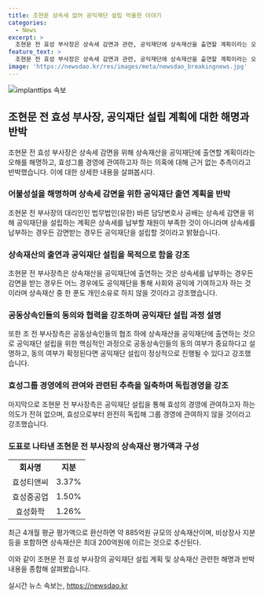 ```yaml
---
title: 조현문 상속세 없어 공익재단 설립 억울한 이야기
categories:
  - News
excerpt: >
  조현문 전 효성 부사장은 상속세 감면과 관련, 공익재단에 상속재산을 출연할 계획이라는 오해에 대해 부인했다. 또한 효성그룹 경영에 관여할 의도가 없다는 주장에도 반박했다. 그는 상속세를 감면받는 경우나 상속세를 납부하는 경우와 상관없이 공익재단을 설립하고, 상속재산 중 일부 또는 전부를 공익재단에 출연할 것이라고 말했다. 또한, 공동상속인들의 동의 여부가 중요하며, 공익재단 설립을 통해 효성의 경영에 관여할 계획은 없다고 강조했다.
feature_text: >
  조현문 전 효성 부사장은 상속세 감면과 관련, 공익재단에 상속재산을 출연할 계획이라는 오해에 대해 부인했다. 또한 효성그룹 경영에 관여할 의도가 없다는 주장에도 반박했다. 그는 상속세를 감면받는 경우나 상속세를 납부하는 경우와 상관없이 공익재단을 설립하고, 상속재산 중 일부 또는 전부를 공익재단에 출연할 것이라고 말했다. 또한, 공동상속인들의 동의 여부가 중요하며, 공익재단 설립을 통해 효성의 경영에 관여할 계획은 없다고 강조했다.
image: 'https://newsdao.kr/res/images/meta/newsdao_breakingnews.jpg'
---
```


<p><img src="https://newsdao.kr/res/images/meta/newsdao_breakingnews.jpg" alt="implanttips 속보" /></p>

<h2 data-ke-size="size26">조현문 전 효성 부사장, 공익재단 설립 계획에 대한 해명과 반박</h2>

<p data-ke-size="size16">조현문 전 효성 부사장은 상속세 감면을 위해 상속재산을 공익재단에 출연할 계획이라는 오해를 해명하고, 효성그룹 경영에 관여하고자 하는 의혹에 대해 근거 없는 추측이라고 반박했습니다. 이에 대한 상세한 내용을 살펴봅시다.</p>

<h3>어불성설을 해명하며 상속세 감면을 위한 공익재단 출연 계획을 반박</h3>

<p data-ke-size="size16">조현문 전 부사장의 대리인인 법무법인(유한) 바른 담당변호사 공배는 상속세 감면을 위해 공익재단을 설립하는 계획은 상속세를 납부할 재원이 부족한 것이 아니라며 상속세를 납부하는 경우든 감면받는 경우든 공익재단을 설립할 것이라고 밝혔습니다.</p>

<h3>상속재산의 출연과 공익재단 설립을 목적으로 함을 강조</h3>

<p data-ke-size="size16">조현문 전 부사장측은 상속재산을 공익재단에 출연하는 것은 상속세를 납부하는 경우든 감면을 받는 경우든 어느 경우에도 공익재단을 통해 사회와 공익에 기여하고자 하는 것이라며 상속재산 중 한 푼도 개인소유로 하지 않을 것이라고 강조했습니다.</p>

<h3>공동상속인들의 동의와 협력을 강조하며 공익재단 설립 과정 설명</h3>

<p data-ke-size="size16">또한 조 전 부사장측은 공동상속인들의 협조 하에 상속재산을 공익재단에 출연하는 것으로 공익재단 설립을 위한 핵심적인 과정으로 공동상속인들의 동의 여부가 중요하다고 설명하고, 동의 여부가 확정된다면 공익재단 설립이 정상적으로 진행될 수 있다고 강조했습니다.</p>

<h3>효성그룹 경영에의 관여와 관련된 추측을 일축하며 독립경영을 강조</h3>

<p data-ke-size="size16">마지막으로 조현문 전 부사장측은 공익재단 설립을 통해 효성의 경영에 관여하고자 하는 의도가 전혀 없으며, 효성으로부터 완전히 독립해 그룹 경영에 관여하지 않을 것이라고 강조했습니다.</p>

<h3>도표로 나타낸 조현문 전 부사장의 상속재산 평가액과 구성</h3>

<table>
  <tr>
    <td style="text-align: center; height: 17px;"><b>회사명</b></td>
    <td style="text-align: center; height: 17px;"><b>지분</b></td>
  </tr>
  <tr>
    <td style="text-align: center; height: 17px;">효성티앤씨</td>
    <td style="text-align: center; height: 17px;">3.37%</td>
  </tr>
  <tr>
    <td style="text-align: center; height: 17px;">효성중공업</td>
    <td style="text-align: center; height: 17px;">1.50%</td>
  </tr>
  <tr>
    <td style="text-align: center; height: 17px;">효성화학</td>
    <td style="text-align: center; height: 17px;">1.26%</td>
  </tr>
</table>

<p data-ke-size="size16">최근 4개월 평균 평가액으로 환산하면 약 885억원 규모의 상속재산이며, 비상장사 지분 등을 포함하면 상속재산은 최대 200억원에 이르는 것으로 추산된다.</p>

<p data-ke-size="size16">이와 같이 조현문 전 효성 부사장의 공익재단 설립 계획 및 상속재산 관련한 해명과 반박 내용을 종합해 살펴봤습니다.</p>
실시간 뉴스 속보는, <a href="https://newsdao.kr" rel="dofollow">https://newsdao.kr</a>



